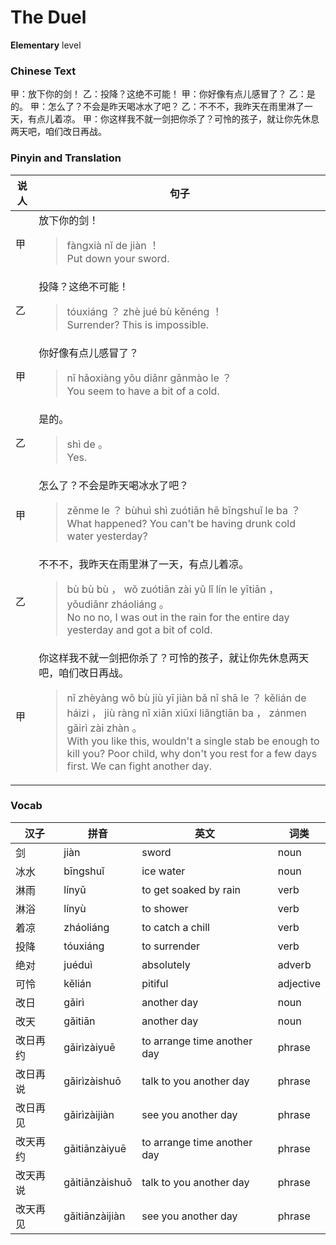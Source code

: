 # The Duel
**Elementary** level
### Chinese Text
甲：放下你的剑！
乙：投降？这绝不可能！
甲：你好像有点儿感冒了？
乙：是的。
甲：怎么了？不会是昨天喝冰水了吧？
乙：不不不，我昨天在雨里淋了一天，有点儿着凉。
甲：你这样我不就一剑把你杀了？可怜的孩子，就让你先休息两天吧，咱们改日再战。

### Pinyin and Translation
|说人|句子|
|----|----|
|甲|放下你的剑！<blockquote>fàngxià nǐ de jiàn ！<br />Put down your sword.</blockquote>|
|乙|投降？这绝不可能！<blockquote>tóuxiáng ？ zhè jué bù kěnéng ！<br />Surrender? This is impossible.</blockquote>|
|甲|你好像有点儿感冒了？<blockquote>nǐ hǎoxiàng yǒu  diǎnr gǎnmào le ？<br />You seem to have a bit of a cold.</blockquote>|
|乙|是的。<blockquote>shì de 。<br />Yes.</blockquote>|
|甲|怎么了？不会是昨天喝冰水了吧？<blockquote>zěnme le ？ bùhuì shì zuótiān hē bīngshuǐ le ba ？<br />What happened? You can't be having drunk cold water yesterday?</blockquote>|
|乙|不不不，我昨天在雨里淋了一天，有点儿着凉。<blockquote>bù bù bù ， wǒ zuótiān zài yǔ lǐ lín le yītiān ， yǒudiǎnr zháoliáng 。<br />No no no, I was out in the rain for the entire day yesterday and got a bit of cold.</blockquote>|
|甲|你这样我不就一剑把你杀了？可怜的孩子，就让你先休息两天吧，咱们改日再战。<blockquote>nǐ zhèyàng wǒ bù jiù yī jiàn bǎ nǐ shā le ？ kělián de háizi ， jiù ràng nǐ xiān xiūxi liǎngtiān ba ， zánmen gǎirì zài zhàn 。<br />With you like this, wouldn't a single stab be enough to kill you? Poor child, why don't you rest for a few days first. We can fight another day.</blockquote>|
### Vocab
|汉子|拼音|英文|词类|
|----|----|----|----|
|剑|jiàn|sword|noun|
|冰水|bīngshuǐ|ice water|noun|
|淋雨|línyǔ|to get soaked by rain|verb|
|淋浴|línyù|to shower|verb|
|着凉|zháoliáng|to catch a chill|verb|
|投降|tóuxiáng|to surrender|verb|
|绝对|juéduì|absolutely|adverb|
|可怜|kělián|pitiful|adjective|
|改日|gǎirì|another day|noun|
|改天|gǎitiān|another day|noun|
|改日再约|gǎirìzàiyuē|to arrange time another day|phrase|
|改日再说|gǎirìzàishuō|talk to you another day|phrase|
|改日再见|gǎirìzàijiàn|see you another day|phrase|
|改天再约|gǎitiānzàiyuē|to arrange time another day|phrase|
|改天再说|gǎitiānzàishuō|talk to you another day|phrase|
|改天再见|gǎitiānzàijiàn|see you another day|phrase|